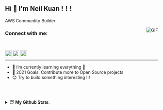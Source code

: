 ## Hi 👋  I'm Neil Kuan !！!
AWS Communtity Builder 
 
<img align="right" alt="GIF" src="https://i.pinimg.com/originals/e4/26/70/e426702edf874b181aced1e2fa5c6cde.gif" />

### Connect with me:

</br>

[<img align="left" alt="blog.neilkuan.dev" width="22px" src="https://github.com/neilkuan/neilkuan.github.io/raw/master/android-icon-36x36.png" />](https://blog.neilkuan.net)
[<img align="left" alt="neil_kuan | Twitter" width="22px" src="https://cdn.jsdelivr.net/npm/simple-icons@v3/icons/twitter.svg" />](https://twitter.com/neil_kuan)
[<img align="left" alt="neil-kuan | LinkedIn" width="22px" src="https://cdn.jsdelivr.net/npm/simple-icons@v3/icons/linkedin.svg" />](https://www.linkedin.com/in/neil-kuan-792bb218a/)
</br>

---
- 🌱  I’m currently learning everything 🤣
- 🥅  2021 Goals: Contribute more to Open Source projects
- 😊  Try to build something interesting !!!
</br>

<br>
<br/>

<details close>
 <summary> 😇  <b>My Github Stats</b>: </summary>

<br>

<p align = "center">
  <img src = "https://github-readme-stats.vercel.app/api?username=neilkuan&show_icons=true&theme=nord&line_height=27">
  <img src = "https://github-readme-stats.vercel.app/api/top-langs/?username=neilkuan&hide=html,css,jupyter%20notebook&theme=nord&langs_count=3">
</p>

</details>
